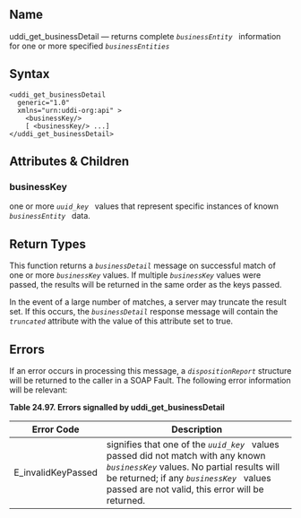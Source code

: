 <div id="me_uddi_get_businessdetail" class="refentry">

<div class="titlepage">

</div>

<div class="refnamediv">

## Name

uddi_get_businessDetail — returns complete *`businessEntity `*
information for one or more specified *`businessEntities `*

</div>

<div id="syntax_uddi_get_businessdetail_01" class="refsect1">

## Syntax

``` screen
<uddi_get_businessDetail
  generic="1.0"
  xmlns="urn:uddi-org:api" >
    <businessKey/>
    [ <businessKey/> ...]
</uddi_get_businessDetail>
```

</div>

<div id="params_uddi_get_businessdetail_01" class="refsect1">

## Attributes & Children

<div id="id115214" class="refsect2">

### businessKey

one or more *`uuid_key `* values that represent specific instances of
known *`businessEntity `* data.

</div>

</div>

<div id="ret_uddi_get_businessdetail_01" class="refsect1">

## Return Types

This function returns a *`businessDetail`* message on successful match
of one or more *`businessKey`* values. If multiple *`businessKey`*
values were passed, the results will be returned in the same order as
the keys passed.

In the event of a large number of matches, a server may truncate the
result set. If this occurs, the *`businessDetail`* response message will
contain the *`truncated`* attribute with the value of this attribute set
to true.

</div>

<div id="errors_uddi_get_businessdetail_01" class="refsect1">

## Errors

If an error occurs in processing this message, a *`dispositionReport`*
structure will be returned to the caller in a SOAP Fault. The following
error information will be relevant:

<div id="id115232" class="table">

**Table 24.97. Errors signalled by uddi_get_businessDetail**

<div class="table-contents">

| Error Code                                         | Description                                                                                                                                                                                                                       |
|----------------------------------------------------|-----------------------------------------------------------------------------------------------------------------------------------------------------------------------------------------------------------------------------------|
| <span class="errorcode">E_invalidKeyPassed </span> | signifies that one of the *`uuid_key `* values passed did not match with any known *`businessKey`* values. No partial results will be returned; if any *`businessKey `* values passed are not valid, this error will be returned. |

</div>

</div>

  

</div>

</div>
